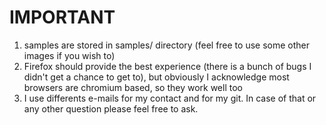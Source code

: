 # IMPORTANT

1. samples are stored in samples/ directory (feel free to use some other images if you wish to)
2. Firefox should provide the best experience (there is a bunch of bugs I didn't get a chance to get to), but obviously I acknowledge most browsers are chromium based, so they work well too
3. I use differents e-mails for my contact and for my git.
   In case of that or any other question please feel free to ask.
